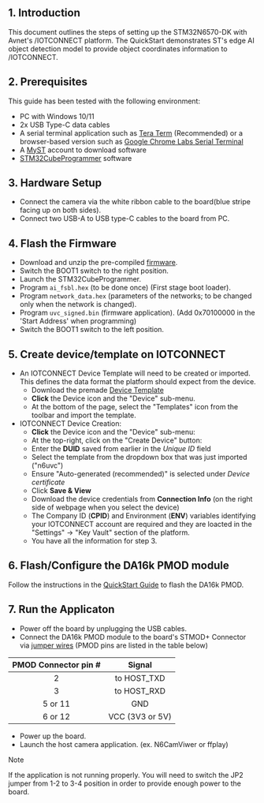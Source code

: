 ## 1. Introduction
This document outlines the steps of setting up the STM32N6570-DK with Avnet's /IOTCONNECT platform.  The QuickStart demonstrates ST's edge AI object detection model to 
provide object coordinates information to /IOTCONNECT.

## 2. Prerequisites
This guide has been tested with the following environment:
* PC with Windows 10/11
* 2x USB Type-C data cables
* A serial terminal application such as [Tera Term](https://sourceforge.net/projects/tera-term/) (Recommended) or a browser-based version such as [Google Chrome Labs Serial Terminal](https://googlechromelabs.github.io/serial-terminal/)
* A [MyST]() account to download software
* [STM32CubeProgrammer](https://www.st.com/en/development-tools/stm32cubeprog.html) software

## 3. Hardware Setup
* Connect the camera via the white ribbon cable to the board(blue stripe facing up on both sides).
* Connect two USB-A to USB type-C cables to the board from PC.

## 4. Flash the Firmware
* Download and unzip the pre-compiled [firmware](https://downloads.iotconnect.io/partners/st/demos/uvc/n6uvc-binary.zip).
* Switch the BOOT1 switch to the right position.
* Launch the STM32CubeProgrammer.
* Program `ai_fsbl.hex` (to be done once) (First stage boot loader).
* Program `network_data.hex` (parameters of the networks; to be changed only when the network is changed).
* Program `uvc_signed.bin` (firmware application). (Add 0x70100000 in the 'Start Address' when programming)
* Switch the BOOT1 switch to the left position.


## 5. Create device/template on IOTCONNECT
* An IOTCONNECT Device Template will need to be created or imported. This defines the data format the platform should expect from the device.
  * Download the premade  [Device Template](n6uvc_template.JSON)
  * **Click** the Device icon and the "Device" sub-menu.
  * At the bottom of the page, select the "Templates" icon from the toolbar and import the template.
* IOTCONNECT Device Creation:
  * **Click** the Device icon and the "Device" sub-menu:
  * At the top-right, click on the "Create Device" button:
  * Enter the **DUID** saved from earlier in the *Unique ID* field
  * Select the template from the dropdown box that was just imported ("n6uvc")
  * Ensure "Auto-generated (recommended)" is selected under *Device certificate*
  * Click **Save & View**
  * Download the device credentials from **Connection Info** (on the right side of webpage when you select the device)
  * The Company ID (**CPID**) and Environment (**ENV**) variables identifying your IOTCONNECT account are required and they are loacted in the "Settings" -> "Key Vault" section of the platform.
  * You have all the information for step 3.
  
## 6. Flash/Configure the DA16k PMOD module
Follow the instructions in the [QuickStart Guide](https://github.com/avnet-iotconnect/iotc-dialog-da16k-sdk/blob/main/doc/QUICKSTART.md) to flash the DA16k PMOD.


## 7. Run the Applicaton
* Power off the board by unplugging the USB cables.
* Connect the DA16k PMOD module to the board's STMOD+ Connector via [jumper wires](https://www.newark.com/multicomp-pro/mp006283/jumper-wire-kit-male-to-female/dp/15AJ6557) (PMOD pins are listed in the table below)

| PMOD Connector pin # |     Signal      |             
|:--------------------:|:---------------:| 
|          2           |   to HOST_TXD   | 
|          3           |   to HOST_RXD   | 
|       5  or 11       |       GND       |
|       6  or 12       | VCC (3V3 or 5V) |

* Power up the board.
* Launch the host camera application. (ex. N6CamViwer or ffplay)

> [!NOTE]
> If the application is not running properly. You will need to switch the JP2 jumper from 1-2 to 3-4 position in order to provide enough power to the board.

